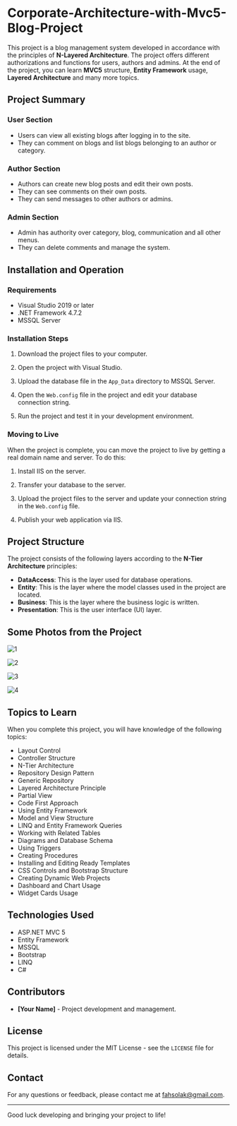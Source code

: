 # Corporate-Architecture-with-Mvc5-Blog-Project

This project is a blog management system developed in accordance with the principles of **N-Layered Architecture**. The project offers different authorizations and functions for users, authors and admins. At the end of the project, you can learn **MVC5** structure, **Entity Framework** usage, **Layered Architecture** and many more topics.

## Project Summary

### User Section
- Users can view all existing blogs after logging in to the site.
- They can comment on blogs and list blogs belonging to an author or category.

### Author Section
- Authors can create new blog posts and edit their own posts.
- They can see comments on their own posts.
- They can send messages to other authors or admins.

### Admin Section
- Admin has authority over category, blog, communication and all other menus.
- They can delete comments and manage the system.

## Installation and Operation

### Requirements
- Visual Studio 2019 or later
- .NET Framework 4.7.2
- MSSQL Server

### Installation Steps
1. Download the project files to your computer.

2. Open the project with Visual Studio.

3. Upload the database file in the `App_Data` directory to MSSQL Server.

4. Open the `Web.config` file in the project and edit your database connection string.

5. Run the project and test it in your development environment.

### Moving to Live
When the project is complete, you can move the project to live by getting a real domain name and server. To do this:
1. Install IIS on the server.

2. Transfer your database to the server.

3. Upload the project files to the server and update your connection string in the `Web.config` file.

4. Publish your web application via IIS.

## Project Structure

The project consists of the following layers according to the **N-Tier Architecture** principles:
- **DataAccess**: This is the layer used for database operations.
- **Entity**: This is the layer where the model classes used in the project are located.
- **Business**: This is the layer where the business logic is written.
- **Presentation**: This is the user interface (UI) layer.

## Some Photos from the Project

![1](https://github.com/user-attachments/assets/93a00bdc-88ff-434d-b862-d2820b8618eb)

![2](https://github.com/user-attachments/assets/f284f819-0cde-4e21-adbf-86eebbe12510)

![3](https://github.com/user-attachments/assets/5b361ca6-b9db-4be2-a27f-8d9a9bd14a9c)

![4](https://github.com/user-attachments/assets/bcb3e29c-a17a-4268-a012-2dec7d011fcb)

## Topics to Learn

When you complete this project, you will have knowledge of the following topics:
- Layout Control
- Controller Structure
- N-Tier Architecture
- Repository Design Pattern
- Generic Repository
- Layered Architecture Principle
- Partial View
- Code First Approach
- Using Entity Framework
- Model and View Structure
- LINQ and Entity Framework Queries
- Working with Related Tables
- Diagrams and Database Schema
- Using Triggers
- Creating Procedures
- Installing and Editing Ready Templates
- CSS Controls and Bootstrap Structure
- Creating Dynamic Web Projects
- Dashboard and Chart Usage
- Widget Cards Usage

## Technologies Used
- ASP.NET MVC 5
- Entity Framework
- MSSQL
- Bootstrap
- LINQ
- C#

## Contributors
- **[Your Name]** - Project development and management.

## License
This project is licensed under the MIT License - see the `LICENSE` file for details.

## Contact
For any questions or feedback, please contact me at [fahsolak@gmail.com](mailto:fahsolak@gmail.com).

---

Good luck developing and bringing your project to life!


